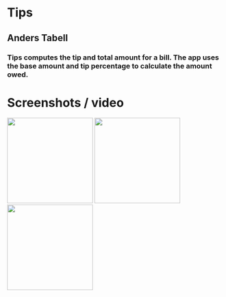 # Tips
## Anders Tabell
### Tips computes the tip and total amount for a bill. The app uses the base amount and tip percentage to calculate the amount owed.
# Screenshots / video

<img src="https://github.com/user-attachments/assets/8181b3a2-1adc-4393-86fb-82237fdf314a" width="200">
<img src="https://github.com/user-attachments/assets/4dc7dd24-2117-419a-a461-27d93a99dad4" width="200">
<img src="https://github.com/user-attachments/assets/4f83d7fd-87a6-44cd-8f3e-3b33726a55bb" width="200">

